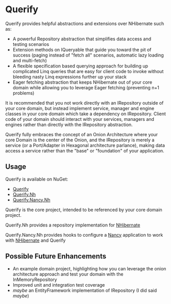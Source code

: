 Querify
===

Querify provides helpful abstractions and extensions over NHibernate such as:

* A powerful Repository abstraction that simplifies data access and testing scenarios
* Extension methods on IQueryable that guide you toward the pit of success (paging instead of "fetch all" scenarios, automatic lazy loading and multi-fetch)
* A flexible specification based querying approach for building up complicated Linq queries that are easy for client code to invoke without bleeding nasty Linq expressions further up your stack
* Eager fetching abstraction that keeps NHibernate out of your core domain while allowing you to leverage Eager fetching (preventing n+1 problems)

It is recommended that you not work directly with an IRepository outside of your core domain, but instead implement 
service, manager and engine classes in your core domain which take a dependency on IRepository. Client code of your domain
should interact with your services, managers and engines rather than directly with the IRepository abstraction.

Querify fully embraces the concept of an Onion Architecture where your core Domain is the center of the Onion, and the 
IRepository is merely a service (or a Port/Adapter in Hexagonal architecture parlance), making data access a service rather than the "base" 
or "foundation" of your application.

Usage
---

Querify is available on NuGet: 

* [Querify](https://www.nuget.org/packages/Querify/)
* [Querify.Nh](https://www.nuget.org/packages/Querify.Nh/)
* [Querify.Nancy.Nh](https://www.nuget.org/packages/Querify.Nancy.Nh/)

Querify is the core project, intended to be referenced by your core domain project.

Querify.Nh provides a repository implementation for [NHibernate](http://nhforge.org/)

Querify.Nancy.Nh provides hooks to configure a [Nancy](http://nancyfx.org/) application to 
work with [NHibernate](http://nhforge.org/) and Querify

Possible Future Enhancements
---

* An example domain project, highlighting how you can leverage the onion architecture approach and test your domain with the InMemoryRepository
* Improved unit and integration test coverage
* _maybe_ an EntityFramework implementation of IRepository (I did said _maybe_)
